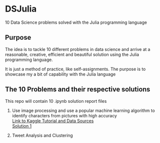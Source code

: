 # DSJulia
10 Data Science problems solved with the Julia programming language

## Purpose
The idea is to tackle 10 different problems in data science and arrive at a reasonable, creative, efficient and beautiful solution using the Julia programming language. 

It is just a method of practice, like self-assignments.
The purpose is to showcase my a bit of capability with the Julia language

## The 10 Problems and their respective solutions
This repo will contain 10 .ipynb solution report files

1. Use image processing and use a popular machine learning algorithm to identify characters from pictures with high accuracy  
[Link to Kaggle Tutorial and Data Sources](https://www.kaggle.com/c/street-view-getting-started-with-julia/details/julia-tutorial)  
[Solution 1](../blob/master/JuliaSolution#1.ipynb)  

2. Tweet Analysis and Clustering
